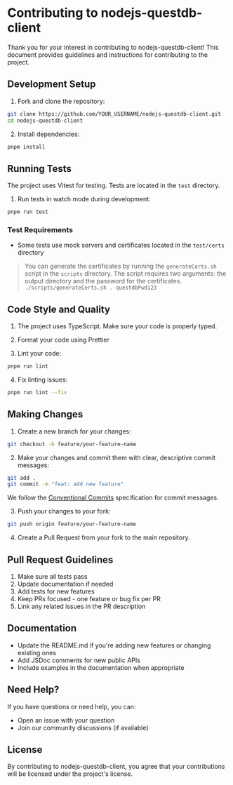 # Contributing to nodejs-questdb-client

Thank you for your interest in contributing to nodejs-questdb-client! This document provides guidelines and instructions for contributing to the project.

## Development Setup

1. Fork and clone the repository:
```bash
git clone https://github.com/YOUR_USERNAME/nodejs-questdb-client.git
cd nodejs-questdb-client
```

2. Install dependencies:
```bash
pnpm install
```


## Running Tests

The project uses Vitest for testing. Tests are located in the `test` directory.

1. Run tests in watch mode during development:
```bash
pnpm run test
```

### Test Requirements

- Some tests use mock servers and certificates located in the `test/certs` directory

> You can generate the certificates by running the `generateCerts.sh` script in the `scripts` directory. The script requires two arguments: the output directory and the password for the certificates.
`./scripts/generateCerts.sh . questdbPwd123`


## Code Style and Quality

1. The project uses TypeScript. Make sure your code is properly typed.

2. Format your code using Prettier

3. Lint your code:
```bash
pnpm run lint
```

4. Fix linting issues:
```bash
pnpm run lint --fix
```

## Making Changes

1. Create a new branch for your changes:
```bash
git checkout -b feature/your-feature-name
```

2. Make your changes and commit them with clear, descriptive commit messages:
```bash
git add .
git commit -m "feat: add new feature"
```

We follow the [Conventional Commits](https://www.conventionalcommits.org/) specification for commit messages.

3. Push your changes to your fork:
```bash
git push origin feature/your-feature-name
```

4. Create a Pull Request from your fork to the main repository.

## Pull Request Guidelines

1. Make sure all tests pass
2. Update documentation if needed
3. Add tests for new features
4. Keep PRs focused - one feature or bug fix per PR
5. Link any related issues in the PR description

## Documentation

- Update the README.md if you're adding new features or changing existing ones
- Add JSDoc comments for new public APIs
- Include examples in the documentation when appropriate

## Need Help?

If you have questions or need help, you can:
- Open an issue with your question
- Join our community discussions (if available)

## License

By contributing to nodejs-questdb-client, you agree that your contributions will be licensed under the project's license.

